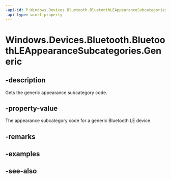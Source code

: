 ```yaml
---
-api-id: P:Windows.Devices.Bluetooth.BluetoothLEAppearanceSubcategories.Generic
-api-type: winrt property
---
```


<!-- Property syntax
public ushort Generic { get; }
-->

# Windows.Devices.Bluetooth.BluetoothLEAppearanceSubcategories.Generic

## -description
Gets the generic appearance subcategory code.

## -property-value
The appearance subcategory code for a generic Bluetooth LE device.

## -remarks

## -examples

## -see-also
